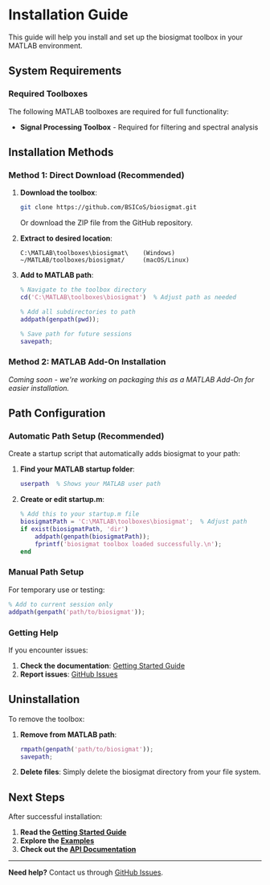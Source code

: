 # Installation Guide

This guide will help you install and set up the biosigmat toolbox in your MATLAB environment.

## System Requirements

### Required Toolboxes
The following MATLAB toolboxes are required for full functionality:

- **Signal Processing Toolbox** - Required for filtering and spectral analysis

## Installation Methods

### Method 1: Direct Download (Recommended)

1. **Download the toolbox**:
   ```bash
   git clone https://github.com/BSICoS/biosigmat.git
   ```
   
   Or download the ZIP file from the GitHub repository.

2. **Extract to desired location**:
   ```
   C:\MATLAB\toolboxes\biosigmat\    (Windows)
   ~/MATLAB/toolboxes/biosigmat/     (macOS/Linux)
   ```

3. **Add to MATLAB path**:
   ```matlab
   % Navigate to the toolbox directory
   cd('C:\MATLAB\toolboxes\biosigmat')  % Adjust path as needed
   
   % Add all subdirectories to path
   addpath(genpath(pwd));
   
   % Save path for future sessions
   savepath;
   ```

### Method 2: MATLAB Add-On Installation

*Coming soon - we're working on packaging this as a MATLAB Add-On for easier installation.*

## Path Configuration

### Automatic Path Setup (Recommended)
Create a startup script that automatically adds biosigmat to your path:

1. **Find your MATLAB startup folder**:
   ```matlab
   userpath  % Shows your MATLAB user path
   ```

2. **Create or edit startup.m**:
   ```matlab
   % Add this to your startup.m file
   biosigmatPath = 'C:\MATLAB\toolboxes\biosigmat';  % Adjust path
   if exist(biosigmatPath, 'dir')
       addpath(genpath(biosigmatPath));
       fprintf('biosigmat toolbox loaded successfully.\n');
   end
   ```

### Manual Path Setup
For temporary use or testing:

```matlab
% Add to current session only
addpath(genpath('path/to/biosigmat'));
```

### Getting Help

If you encounter issues:

1. **Check the documentation**: [Getting Started Guide](getting-started.md)
2. **Report issues**: [GitHub Issues](https://github.com/BSICoS/biosigmat/issues)

## Uninstallation

To remove the toolbox:

1. **Remove from MATLAB path**:
   ```matlab
   rmpath(genpath('path/to/biosigmat'));
   savepath;
   ```

2. **Delete files**:
   Simply delete the biosigmat directory from your file system.

## Next Steps

After successful installation:

1. **Read the [Getting Started Guide](getting-started.md)**
2. **Explore the [Examples](examples/README.md)**
3. **Check out the [API Documentation](api/README.md)**

---

**Need help?** Contact us through [GitHub Issues](https://github.com/BSICoS/biosigmat/issues).
